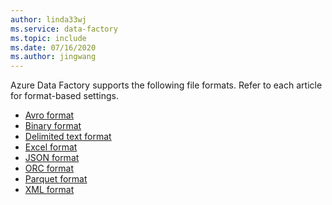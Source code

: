 ```yaml
---
author: linda33wj
ms.service: data-factory
ms.topic: include
ms.date: 07/16/2020
ms.author: jingwang
---
```

<!--
    Common for all ADF file-based connectors
-->

Azure Data Factory supports the following file formats. Refer to each article for format-based settings.

- [Avro format](../articles/data-factory/format-avro.md)
- [Binary format](../articles/data-factory/format-binary.md)
- [Delimited text format](../articles/data-factory/format-delimited-text.md)
- [Excel format](../articles/data-factory/format-excel.md)
- [JSON format](../articles/data-factory/format-json.md)
- [ORC format](../articles/data-factory/format-orc.md)
- [Parquet format](../articles/data-factory/format-parquet.md)
- [XML format](../articles/data-factory/format-xml.md)
